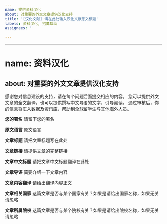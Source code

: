 ```yaml
---
name: 提供资料汉化
about: 对重要的外文文章提供汉化支持
title: '[汉化文献] 请在此处输入汉化文献原文标题'
labels: 资料汉化, 招募帮助
assignees: ''

---
```


---
# name: 资料汉化
about: 对重要的外文文章提供汉化支持
---

感谢您对信息建设的支持，请在每个问题后面提交相应的内容。
您可以提供外文文章的全文翻译，也可以提供撰写中文导语的文字，引导阅读。
通过审核后，你的信息将汇入数据及资讯库，帮助到全球留学生与其他海外人员。

**您的署名**
请留下您的署名

**原文语言**
原文语言

**文章标题**
请把文章标题写在此处

**文章链接**
请提供文章的完整链接

**文章中文标题**
请把文章中文标题翻译在此处

**文章导语**
简要介绍一下文章内容

**文章内容翻译**
请给出翻译内容正文

**文章相关国家**
这篇文章是否与某个国家有关？如果是请给出国家名称，如果无关请忽略

**文章所属院校**
这篇文章是否与某个院校有关？如果是请给出院校名称，如果无关请忽略
